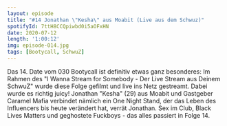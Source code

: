 ```yaml
---
layout: episode
title: "#14 Jonathan \"Kesha\" aus Moabit (Live aus dem Schwuz)"
spotifyId: 7ttH8CCQpiwbd0i5aOFxHN
date: 2020-07-12
length: '1:00:12'
img: episode-014.jpg
tags: [Bootycall, SchwuZ]
---
```

Das 14. Date vom 030 Bootycall ist definitiv etwas ganz besonderes: Im Rahmen des "I Wanna Stream for Somebody - Der Live Stream aus Deinem SchwuZ" wurde diese Folge gefilmt und live ins Netz gestreamt. Dabei wurde es richtig juicy! Jonathan "Kesha" (29) aus Moabit und Gastgeber Caramel Mafia verbindet nämlich ein One Night Stand, der das Leben des Influencers bis heute verändert hat, verrät Jonathan. Sex im Club, Black Lives Matters und geghostete Fuckboys - das alles passiert in Folge 14.